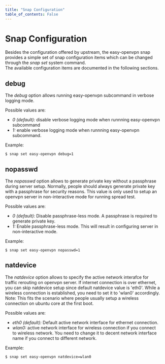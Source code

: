 ```yaml
---
title: "Snap Configuration"
table_of_contents: False
---
```


# Snap Configuration

Besides the configuration offered by upstream, the easy-openvpn snap provides a 
simple set of snap configuration items which can be changed through the *snap set* system
command.  
The available configuration items are documented in the following sections.

## debug

The *debug* option allows running easy-openvpn subcommand in verbose logging mode.

Possible values are:

 * *0 (default):* disable verbose logging mode when runnning easy-openvpn subcommand 
 * *1:* enable verbose logging mode when runnning easy-openvpn subcommand.

Example:

```
$ snap set easy-openvpn debug=1
```

## nopasswd

The *nopasswd* option allows to generate private key without a passphrase during server setup.
Normally, people should always generate private key with a passphrase for security reasons.
This value is only used to setup an openvpn server in non-interactive mode for running spread test.

Possible values are:

 * *0 (default):* Disable passphrase-less mode. A passphrase is required to generate private key.
 * *1:* Enable passphrase-less mode. This will result in configuring server in non-interactive mode.

Example:

```
$ snap set easy-openvpn nopasswd=1
```

## natdevice


The *natdevice* option allows to specify the active network interafce for traffic rerouting on openvpn server.
If internet connection is over ethernet, you can skip natdevice setup since default natdevice value is 'eth0'.
While a wireless connection is established, you need to set it to 'wlan0' accordingly.
Note: This fits the scenario where people usually setup a wireless connection on ubuntu core at the first boot.

Possible values are:

 * *eth0 (default):* Default active network interface for ethernet connection.
 * *wlan0:* active network interface for wireless connection if you connect to wireless network.
           You need to change it to decent network interface name if you connect to different network.
          
Example:

```
$ snap set easy-openvpn natdevice=wlan0
```
